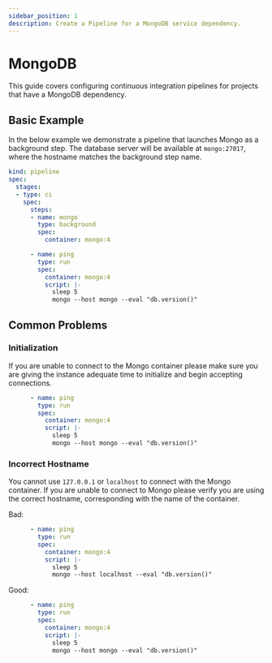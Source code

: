 ```yaml
---
sidebar_position: 1
description: Create a Pipeline for a MongoDB service dependency.
---
```


# MongoDB

This guide covers configuring continuous integration pipelines for projects that have a MongoDB dependency.

## Basic Example

In the below example we demonstrate a pipeline that launches Mongo as a background step. The database server will be available at `mongo:27017`, where the hostname matches the background step name.

```yaml {7-10} showLineNumbers
kind: pipeline
spec:
  stages:
  - type: ci
    spec:
      steps:
      - name: mongo
        type: background
        spec:
          container: mongo:4

      - name: ping
        type: run
        spec:
          container: mongo:4
          script: |-
            sleep 5
            mongo --host mongo --eval "db.version()"
```

## Common Problems

### Initialization

If you are unable to connect to the Mongo container please make sure you
are giving the instance adequate time to initialize and begin accepting
connections.

```yaml {6}
      - name: ping
        type: run
        spec:
          container: mongo:4
          script: |-
            sleep 5
            mongo --host mongo --eval "db.version()"
```

### Incorrect Hostname

You cannot use `127.0.0.1` or `localhost` to connect with the Mongo container. If you are unable to connect to Mongo please verify you are using the correct hostname, corresponding with the name of the container. 

Bad:

```yaml {7}
      - name: ping
        type: run
        spec:
          container: mongo:4
          script: |-
            sleep 5
            mongo --host localhost --eval "db.version()"
```

Good:

```yaml {7}
      - name: ping
        type: run
        spec:
          container: mongo:4
          script: |-
            sleep 5
            mongo --host mongo --eval "db.version()"
```